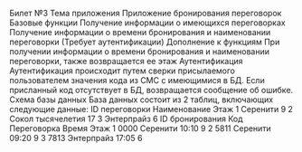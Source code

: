 Билет №3
Тема приложения
Приложение бронирования переговорок
Базовые функции
Получение информации о имеющихся переговорках
Получение информации о времени бронирования и наименовании переговорки
(Требует аутентификации)
Дополнение к функциям
При получении информации о времени бронирования и наименовании
переговорки, также возвращается ее этаж
Аутентификация
Аутентификация происходит путем сверки присылаемого пользователем значения
кода из СМС с имеющимися в БД. Если присланный код отсутствует в БД,
возвращается сообщение об ошибке.
Схема базы данных
База данных состоит из 2 таблиц, включающих следующие данные:
ID переговорки Наименование Этаж
1 Серенити 9
2 Сокол тысячелетия 17
3 Энтерпрайз 6
ID бронирования Код Переговорка Время Этаж
1 0000 Серенити 10:10 9
2 5811 Серенити 09:20 9
3 7813 Энтерпрайз 17:05 6